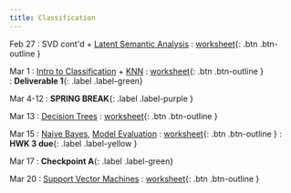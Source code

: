 ```yaml
---
title: Classification
---
```


Feb 27 
: SVD cont'd + [Latent Semantic Analysis](https://github.com/gallettilance/CS506-Spring2023/raw/main/slides/09_Latent_Semantic_Analysis.pdf) 
  : [worksheet](https://github.com/gallettilance/CS506-Spring2023/blob/main/worksheets/worksheet_09.ipynb){: .btn .btn-outline } 

Mar 1 
: [Intro to Classification](https://github.com/gallettilance/CS506-Spring2023/raw/main/slides/10_Classification_KNN.pdf) + [KNN](https://github.com/gallettilance/CS506-Spring2023/raw/main/slides/10_Classification_KNN.pdf) 
  : [worksheet](https://github.com/gallettilance/CS506-Spring2023/blob/main/worksheets/worksheet_09.ipynb){: .btn .btn-outline }  
    : **Deliverable 1**{: .label .label-green} 

Mar 4-12 
: **SPRING BREAK**{: .label .label-purple }

Mar 13 
: [Decision Trees](https://github.com/gallettilance/CS506-Spring2023/raw/main/slides/11_Decision_Trees.pdf) 
  : [worksheet](https://github.com/gallettilance/CS506-Spring2023/blob/main/worksheets/worksheet_10.ipynb){: .btn .btn-outline } 

Mar 15 
: [Naive Bayes](https://github.com/gallettilance/CS506-Spring2023/raw/main/slides/12_Naive_Bayes.pdf), [Model Evaluation](https://github.com/gallettilance/CS506-Spring2023/raw/main/slides/13_Model_Evaluation_and_Ensemble_Methods.pdf) 
  : [worksheet](https://github.com/gallettilance/CS506-Spring2023/blob/main/worksheets/worksheet_11.ipynb){: .btn .btn-outline } 
    : **HWK 3 due**{: .label .label-yellow } 

Mar 17
: **Checkpoint A**{: .label .label-green}

Mar 20 
: [Support Vector Machines](https://github.com/gallettilance/CS506-Spring2023/raw/main/slides/14_Support_Vector_Machines.pdf) 
  : [worksheet](https://github.com/gallettilance/CS506-Spring2023/blob/main/worksheets/worksheet_12.ipynb){: .btn .btn-outline }  
